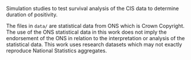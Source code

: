 Simulation studies to test survival analysis of the CIS data to determine duration of positivity.

The files in `data/` are statistical data from ONS which is Crown Copyright. The use of the ONS statistical data in this work does not imply the endorsement of the ONS in relation to the interpretation or analysis of the statistical data. This work uses research datasets which may not exactly reproduce National Statistics aggregates.